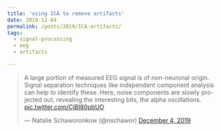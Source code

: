 ```yaml
---
title: 'using ICA to remove artifacts'
date: 2019-12-04
permalink: /posts/2019/ICA-artifacts/
tags:
  - signal-processing
  - eeg
  - artifacts

---
```


<blockquote class="twitter-tweet" ><p lang="en" dir="ltr">A large portion of measured EEG signal is of non-neuronal origin. Signal separation techniques like independent component analysis can help to identify these. Here, noise components are slowly projected out, revealing the interesting bits, the alpha oscillations. <a href="https://t.co/CjBI80pbUO">pic.twitter.com/CjBI80pbUO</a></p>&mdash; Natalie Schaworonkow (@nschawor) <a href="https://twitter.com/nschawor/status/1202140565980114945?ref_src=twsrc%5Etfw">December 4, 2019</a></blockquote><script async src="https://platform.twitter.com/widgets.js" charset="utf-8"></script>

